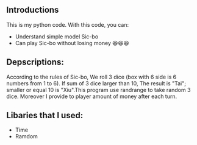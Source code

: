 ## Introductions

This is my python code. With this code, you can:
  - Understand simple model Sic-bo
  - Can play Sic-bo without losing money 😆😆😆
## Depscriptions:
  According to the rules of Sic-bo, We roll 3 dice 
  (box with 6 side is 6 numbers from 1 to 6). 
  If sum of 3 dice larger than 10, The result is 
  "Tai"; smaller or equal 10 is "Xiu".This program 
  use randrange to take random 3 dice. Moreover I
  provide to player amount of money after each turn.
## Libaries that I used:
  - Time
  - Ramdom
